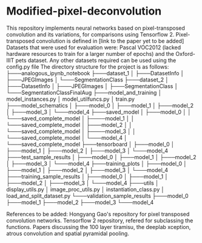 # Modified-pixel-deconvolution

This repository implements neural networks based on pixel-transposed convolution and its variations, for comparisons using Tensorflow 2. Pixel-transposed convolution is defined in [link to the paper yet to be added]
Datasets that were used for evaluation were: Pascal VOC2012 (lacked hardware resources to train for a larger number of epochs) and the Oxford-IIIT pets dataset.
Any other datasets required can be used using the config.py file
The directory structure for the project is as follows:
├───analogous_ipynb_notebook
├───dataset_1
│   ├───DatasetInfo
│   ├───JPEGImages
│   └───SegmentationClass
├───dataset_2
│   ├───DatasetInfo
│   ├───JPEGImages
│   ├───SegmentationClass
│   └───SegmentationClassFinalAug
├───model_and_training
│       model_instances.py
│       model_utilfuncs.py
│       train.py
├───model_schematics
│   ├───model_0
│   ├───model_1
│   ├───model_2
│   ├───model_3
│   └───model_4
├───saved_model
│   ├───model_0
│   │   └───saved_complete_model
│   ├────model_1
│   │   └───saved_complete_model
│   ├───model_2
│   │   └───saved_complete_model
│   ├────model_3
│   │   └───saved_complete_model
│   └───model_4
│       └───saved_complete_model
├───tensorboard
│   ├───model_0
│   ├───model_1
│   ├───model_2
│   ├───model_3
│   └───model_4
├───test_sample_results
│   ├───model_0
│   ├───model_1
│   ├───model_2
│   ├───model_3
│   └───model_4
├───training_plots
│   ├───model_0
│   ├───model_1
│   ├───model_2
│   ├───model_3
│   └───model_4
├───training_sample_results
│   ├───model_0
│   ├───model_1
│   ├───model_2
│   ├───model_3
│   └───model_4
├───utils
│       display_utils.py
│       image_proc_utils.py
│       instantiation_class.py
│       load_and_split_dataset.py
└───validation_sample_results
     ├───model_0
     ├───model_1
     ├───model_2
     ├───model_3
     └───model_4

References to be added:
Hongyang Gao's repository for pixel transposed convolution networks.
Tensorflow 2 repository, refered for subclassing the functions.
Papers discussing the 100 layer tiramisu, the deeplab xception, atrous convolution and spatial pyramidal pooling.
